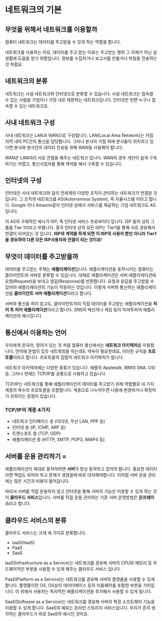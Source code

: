 # 네트워크의 기본

## 무엇을 위해서 네트워크를 이용할까
컴퓨터 네트워크는 데이터를 주고받을 수 있게 하는 역할을 합니다. 

네트워크를 사용하는 이유, 데이터를 주고 받는 이유는 주고받는 행위 그 자체가 아닌 실생활에 도움을 얻기 위함입니다. 정보를 수집하거나 보고서를 만들거나 파일을 전송하는 것 처럼요. 

## 네트워크의 분류
네트워크는 사설 네트워크와 인터넷으로 분류할 수 있습니다. 사설 네트워크는 접속할 수 있는 사람을 기업이나 가정 내로 제한하는 네트워크입니다. 인터넷은 반면 누구나 접속할 수 있는 네트워크죠. 

## 사내 네트워크 구성 
사내 네트워크는 LAN과 WAN으로 구성됩니다. LAN(Local Area Network)는 거점 지역 내의 PC간의 통신을 담당합니다. 그러나 본사의 거점 외에 분사들이 위치하고 있다면 본사와 분사간의 데이터 전송을 위해 WAN을 사용해야 합니다. 

WAN은 LAN끼리 서로 연결을 해주는 네트워크 입니다. WAN의 경우 개인이 쉽게 구축하기는 어렵고, 통신사업자를 통해 계약을 해서 구축할 수 있습니다. 

## 인터넷의 구성
인터넷은 사내 네트워크와 달리 전세계의 다양한 조직이 관리하는 네트워크가 연결된 것 입니다. 그 조직의 네트워크를 AS(Autonomous System), 즉 자율시스템 이라고 합니다. Google 이나 Amazon같이 인터넷 상에서 서비스를 제공하는 기업 네트워크도 AS입니다. 

이 AS의 구체적인 예시가 ISP, 즉 인터넷 서비스 프로바이더 입니다. ISP 들의 상위 그룹을 Tier 1이라고 부릅니다. 결국 인터넷 상의 모든 ISP는 Tier1을 통해 서로 경유해서 연결이 되어있는 것 입니다. **ISP와 계약을 하게 되면 이 ISP의 사용자 뿐만 아니라 Tier1을 경유하여 다른 모든 ISP사용자와 연결이 되는 것이죠!**

## 무엇이 데이터를 주고받을까

데이터를 주고받는 주체는 **애플리케이션**입니다. 애플리케이션을 동작시키는 컴퓨터는 클라이언트와 서버로 분류할 수 있습니다. 대체로 애플리케이션은 서버 애플리케이션에 요청(Request)을 보내고 응답(Response)를 반환합니다. 요청과 응답을 주고받을 수 있어야 애플리캐이션의 기능이 작동하는 것입니다. 이렇게 서버와 통신하는 애플리케이션을 **클라이언트 서버 애플리케이션**이라고 합니다. 

서버와 통신을 하지 않고도, 클라이언트끼리 직접 데이터를 주고받는 애플리케이션을 **피어 투 피어 애플리케이션**이라고 합니다. SNS의 메신저나 게임 등이 피어투피어 애플리케이션의 예시입니다. 

## 통신에서 이용하는 언어
우리에게 한국어, 영어가 있는 것 처럼 컴퓨터 통신에서는 **네트워크 아키텍처**를 이용합니다. 언어에 문법이 있듯 네트워킹을 하는데도 약속이 필요한데요, 이러한 규칙을 **프로토콜**이라고 합니다. 프로토콜의 집합이 네트워크 아키텍처가 됩니다. 

네트워크 아키텍처에는 다양한 종류가 있습니다. 애플의 Appletalk, IBM의 SNA, OSI 등. 그러나 현재는 TCP/IP를 공통으로 사용하고 있습니다. 

TCP/IP는 네트워크를 통해 애플리캐이션의 데이터를 주고받기 위해 역할별로 네 가지 계층의 복수의 프로토콜을 조합합니다. 계층으로 나누어두면 나중에 변경하거나 확장하기 쉬워지는 장점이 있습니다. 

### TCP/IP의 계층 4가지
- 네트워크 인터페이스 층 (이더넷, 무선 LAN, PPP 등)
- 인터넷 층 (IP, ICMP, ARP 등)
- 트랜스포트 층 (TCP, UDP)
- 애플리캐이션 층 (HTTP, SMTP, POP3, IMAP4 등)

## 서버를 운용 관리하기 =
애플리케이션이 제대로 동작하려면 **서버**가 항상 동작하고 있어야 합니다. 중요한 데이터라면 백업도 되어야 하고 문제가 생겼을때 바로 대처해야합니다. 이처럼 서버 운용 관리에는 많은 시간과 비용이 들어갑니다. 

따라서 서버를 직접 운용하지 않고 인터넷을 통해 서버의 기능만 이용할 수 있게 하는 것이 **클라우드 서비스**입니다. 서버를 직접 운용 관리하는 기존 서버 운영방법은 **온프레미스**라고 합니다. 

## 클라우드 서비스의 분류
클라우드 서비스는 크게 세 가지로 분류합니다. 
- IaaS(HaaS)
- PaaS
- SaaS

IaaS(Infrastructure as a Service)는 네트워크를 경유해 서버의 CPU와 메모리 등 하드웨어적인 부분을 사용할 수 있게 해주는 클라우드 서비스 입니다. 

PaaS(Platform as a Service)는 네트워크를 경유해 서버의 플랫폼을 사용할 수 있게 합니다. 플랫폼이란 OS, OS상의 데이터베이스 등의 미들웨어를 포함한 부분을 가리킵니다. 이 위에서 사용자는 독자적인 애플리케이션을 추가해서 사용할 수 있게 됩니다.

SaaS(Software as a Service)는 네트워크를 경유해 서버의 특정 소프트웨어 기능을 이용할 수 있게 합니다. SaaS의 예로는 온라인 스토리지 서비스입니다. 우리가 흔히 생각하는 클라우드가 바로 SaaS의 예시인 것이죠. 